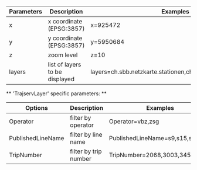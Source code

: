 | Parameters | Description                    | Examples                                                     |
|------------|--------------------------------|--------------------------------------------------------------|
| x          | x coordinate (EPSG:3857)       | x=925472                                                     |
| y          | y coordinate (EPSG:3857)       | y=5950684                                                    |
| z          | zoom level                     | z=10                                                         |
| layers     | list of layers to be displayed | layers=ch.sbb.netzkarte.stationen,ch.sbb.netzkarte.flughafen |


** 'TrajservLayer' specific parameters: **

| Options           | Description            | Examples                       |
|-------------------|------------------------|--------------------------------|
| Operator          | filter by operator     | Operator=vbz,zsg               |
| PublishedLineName | filter by line name    | PublishedLineName=s9,s15,s10   |
| TripNumber        | filter by trip number  | TripNumber=2068,3003,3451,3953 |
